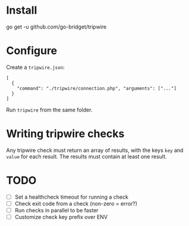 # Install

go get -u github.com/go-bridget/tripwire

# Configure

Create a `tripwire.json`:

~~~
[
  {
    "command": "./tripwire/connection.php", "arguments": ["..."]
  }
]
~~~

Run `tripwire` from the same folder.

# Writing tripwire checks

Any tripwire check must return an array of results, with the keys `key`
and `value` for each result. The results must contain at least one result.

# TODO

- [ ] Set a healthcheck timeout for running a check
- [ ] Check exit code from a check (non-zero = error?)
- [ ] Run checks in parallel to be faster
- [ ] Customize check key prefix over ENV
